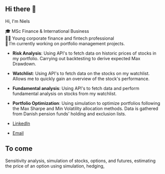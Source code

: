 ## Hi there 👋

Hi, I'm Niels 

🎓 MSc Finance & International Business\
👨‍💻 Young corporate finance and fintech professional  
🌱 I’m currently working on portfolio management projects.


- **Risk Analysis**: Using API's to fetch data on historic prices of stocks in my portfolio. Carrying out backtesting to derive expected Max Drawdown.
- **Watchlist**: Using API's to fetch data on the stocks on my watchlist. Allows me to quickly gain an overview of the stock's performance.
- **Fundamental analysis**: Using API's to fetch data and perform fundamental analysis on stocks from my watchlist.
- **Portfolio Optimization**: Using simulation to optimize portfolios following the Max Sharpe and Min Volatility allocation methods. Data is gathered from Danish pension funds' holding and exclusion lists.


- [LinkedIn](https://www.linkedin.com/in/niels-due-jensen)
- [Email](mailto:nielsduejensen@outlook.com)

## To come
Sensitivity analysis, simulation of stocks, options, and futures, estimating the price of an option using simulation, hedging,
